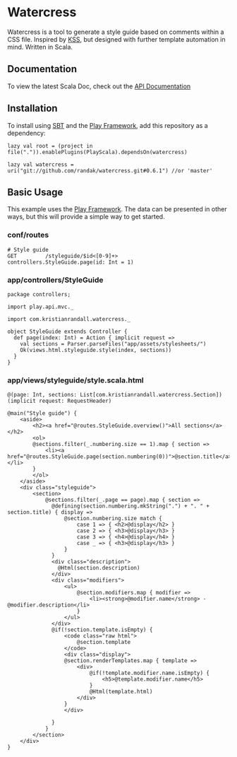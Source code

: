 Watercress
==========

Watercress is a tool to generate a style guide based on comments within a CSS file. Inspired by [KSS](http://warpspire.com/kss/),
but designed with further template automation in mind. Written in Scala.

Documentation
-------------

To view the latest Scala Doc, check out the [API Documentation](http://randak.github.io/watercress/latest/api/#com.kristianrandall.watercress.package)

Installation
------------
To install using [SBT](http://www.scala-sbt.org/) and the [Play Framework](https://www.playframework.com/), add this repository as a dependency:

```
lazy val root = (project in file(".")).enablePlugins(PlayScala).dependsOn(watercress)

lazy val watercress = uri("git://github.com/randak/watercress.git#0.6.1") //or 'master'
```

Basic Usage
-----------

This example uses the [Play Framework](https://www.playframework.com/). The data can be presented in other ways, but
this will provide a simple way to get started.

### conf/routes

```
# Style guide
GET         /styleguide/$id<[0-9]+>                        controllers.StyleGuide.page(id: Int = 1)
```

### app/controllers/StyleGuide

```
package controllers;

import play.api.mvc._

import com.kristianrandall.watercress._

object StyleGuide extends Controller {
  def page(index: Int) = Action { implicit request =>
    val sections = Parser.parseFiles("app/assets/stylesheets/")
    Ok(views.html.styleguide.style(index, sections))
  }
}
```

### app/views/styleguide/style.scala.html

```
@(page: Int, sections: List[com.kristianrandall.watercress.Section])(implicit request: RequestHeader)

@main("Style guide") {
    <aside>
        <h2><a href="@routes.StyleGuide.overview()">All sections</a></h2>
        <ol>
        @sections.filter(_.numbering.size == 1).map { section =>
            <li><a href="@routes.StyleGuide.page(section.numbering(0))">@section.title</a></li>
        }
        </ol>
    </aside>
    <div class="styleguide">
        <section>
            @sections.filter(_.page == page).map { section =>
              @defining(section.numbering.mkString(".") + ". " + section.title) { display =>
                  @section.numbering.size match {
                      case 1 => { <h2>@display</h2> }
                      case 2 => { <h3>@display</h3> }
                      case 3 => { <h4>@display</h4> }
                      case _ => { <h3>@display</h3> }
                  }
              }
              <div class="description">
                @Html(section.description)
              </div>
              <div class="modifiers">
                  <ul>
                      @section.modifiers.map { modifier =>
                          <li><strong>@modifier.name</strong> - @modifier.description</li>
                      }
                  </ul>
              </div>
              @if(!section.template.isEmpty) {
                  <code class="raw html">
                      @section.template
                  </code>
                  <div class="display">
                  @section.renderTemplates.map { template =>
                      <div>
                          @if(!template.modifier.name.isEmpty) {
                              <h5>@template.modifier.name</h5>
                          }
                          @Html(template.html)
                      </div>
                  }
                  </div>
                  
              }
            }
        </section>
    </div>
}
```
